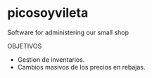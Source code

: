 # picosoyvileta
Software for administering our small shop


OBJETIVOS
- Gestion de inventarios.
- Cambios masivos de los precios en rebajas.
